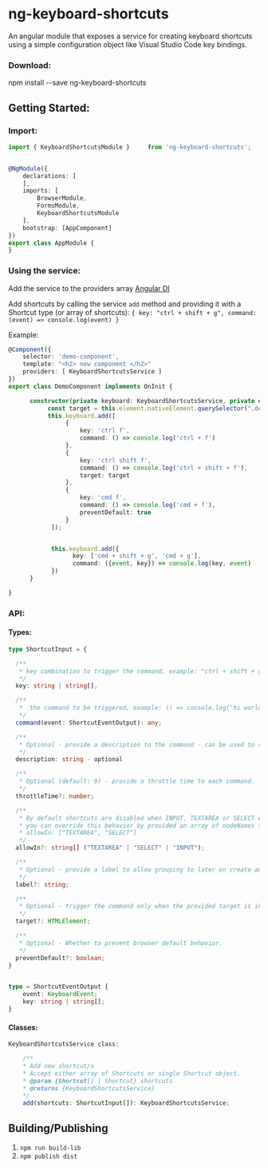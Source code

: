 # ng-keyboard-shortcuts

An angular module that exposes a service for creating keyboard shortcuts using a simple configuration object like Visual Studio Code key bindings.

### Download:

npm install --save ng-keyboard-shortcuts


## Getting Started:

### Import:
```typescript
import { KeyboardShortcutsModule }     from 'ng-keyboard-shortcuts';


@NgModule({
    declarations: [
    ],
    imports: [
        BrowserModule,
        FormsModule,
        KeyboardShortcutsModule
    ],
    bootstrap: [AppComponent]
})
export class AppModule {
}
```



### Using the service:

Add the service to the providers array [Angular DI](https://angular.io/guide/hierarchical-dependency-injection)

Add shortcuts by calling the service ```add``` method and providing it with a Shortcut type (or array of shortcuts):
``` { key: "ctrl + shift + g", command: (event) => console.log(event) } ```

Example:
```typescript
@Component({
    selector: 'demo-component',
    template: "<h2> new component </h2>"
    providers: [ KeyboardShortcutsService ]
})
export class DemoComponent implements OnInit {

      constructor(private keyboard: KeyboardShortcutsService, private element: ElementRef) {
           const target = this.element.nativeElement.querySelector(".demo-input");
           this.keyboard.add([
                {
                    key: 'ctrl f',
                    command: () => console.log('ctrl + f')
                },
                {
                    key: 'ctrl shift f',
                    command: () => console.log('ctrl + shift + f'),
                    target: target
                },
                {
                    key: 'cmd f',
                    command: () => console.log('cmd + f'),
                    preventDefault: true
                }
            ]);


            this.keyboard.add({
                  key: ['cmd + shift + g', 'cmd + g'],
                  command: ({event, key}) => console.log(key, event)
            })
      }

}
```

### API:

#### Types:
```typescript
type ShortcutInput = {

  /**
   * key combination to trigger the command, example: "ctrl + shift + g" or ["ctrl + g", "cmd + g"]
   */
  key: string | string[],

  /**
   *  the command to be triggered, example: () => console.log('hi world')
   */
  command(event: ShortcutEventOutput): any;

  /**
   * Optional - provide a description to the command - can be used to render an help menu.
   */
  description: string - optional

  /**
   * Optional (default: 0) - provide a throttle time to each command.
   */
  throttleTime?: number;

  /**
   * By default shortcuts are disabled when INPUT, TEXTAREA or SELECT elements are in focus
   * you can override this behavior by provided an array of nodeNames to allow in. example:
   * allowIn: ["TEXTAREA", "SELECT"]
   */
  allowIn?: string[] ("TEXTAREA" | "SELECT" | "INPUT");

  /**
   * Optional - provide a label to allow grouping to later on create an help menu if needed.
   */
  label?: string;

  /**
   * Optional - trigger the command only when the provided target is in focus.
   */
  target?: HTMLElement;

  /**
   * Optional - Whether to prevent browser default behavior.
   */
  preventDefault?: boolean;
}


type = ShortcutEventOutput {
    event: KeyboardEvent;
    key: string | string[];
}

```



#### Classes:
```typescript
KeyboardShortcutsService class:

    /**
    * Add new shortcut/s
    * Accept either array of Shortcuts or single Shortcut object.
    * @param {Shortcut[] | Shortcut} shortcuts
    * @returns {KeyboardShortcutsService}
    */
    add(shortcuts: ShortcutInput[]): KeyboardShortcutsService;

```


## Building/Publishing

1. ```npm run build-lib```
2. ```npm publish dist```